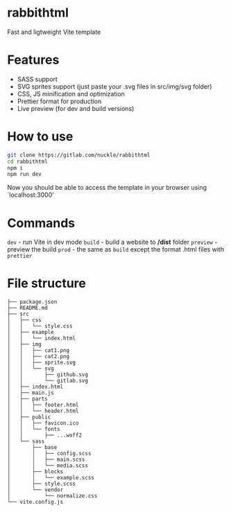 # rabbithtml

Fast and ligtweight Vite template


# Features

- SASS support
- SVG sprites support (just paste your .svg files in src/img/svg folder)
- CSS, JS minification and optimization
- Prettier format for production
- Live preview (for dev and build versions)


# How to use

```sh
git clone https://gitlab.com/nuckle/rabbithtml
cd rabbithtml
npm i
npm run dev
```

Now you should be able to access the template in your browser using `localhost:3000'



# Commands

`dev` - run Vite in dev mode
`build` - build a website to **/dist** folder
`preview` - preview the build 
`prod` - the same as `build` except the format .html files with `prettier`


# File structure


```
├── package.json
├── README.md
├── src
│   ├── css
│   │   └── style.css
│   ├── example
│   │   └── index.html
│   ├── img
│   │   ├── cat1.png
│   │   ├── cat2.png
│   │   ├── sprite.svg
│   │   └── svg
│   │       ├── github.svg
│   │       └── gitlab.svg
│   ├── index.html
│   ├── main.js
│   ├── parts
│   │   ├── footer.html
│   │   └── header.html
│   ├── public
│   │   ├── favicon.ico
│   │   └── fonts
│   │       ├── ...woff2
│   └── sass
│       ├── base
│       │   ├── config.scss
│       │   ├── main.scss
│       │   └── media.scss
│       ├── blocks
│       │   └── example.scss
│       ├── style.scss
│       └── vendor
│           └── normalize.css
└── vite.config.js
```






